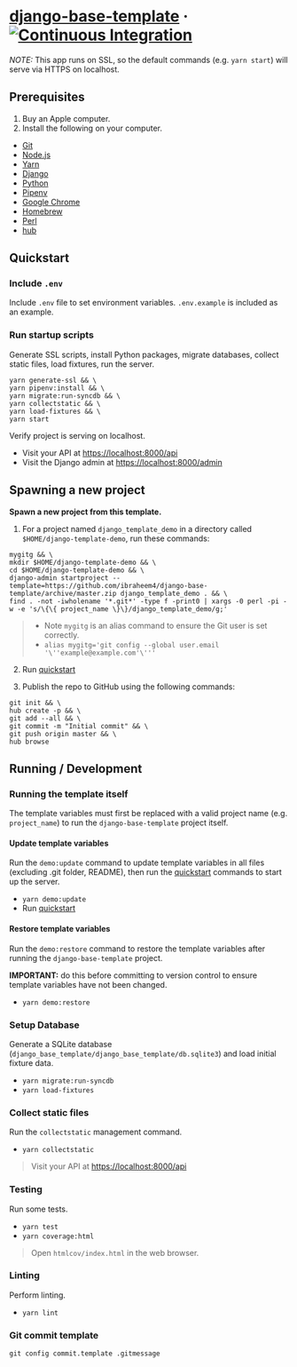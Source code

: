 # [django-base-template](https://github.com/ibraheem4/django-base-template) &middot; [![Continuous Integration](https://github.com/ibraheem4/django-base-template/workflows/Continuous%20Integration/badge.svg)](https://github.com/ibraheem4/django-base-template/actions?query=workflow%3A%22Continuous+Integration%22)

*NOTE:* This app runs on SSL, so the default commands (e.g. `yarn start`) will serve via HTTPS on localhost.

## Prerequisites [](#prerequisites)

1. Buy an Apple computer.
2. Install the following on your computer.

- [Git](https://git-scm.com/)
- [Node.js](https://nodejs.org/)
- [Yarn](https://yarnpkg.com/)
- [Django](https://www.djangoproject.com/)
- [Python](https://www.python.org/)
- [Pipenv](https://pypi.org/project/pipenv/)
- [Google Chrome](https://google.com/chrome/)
- [Homebrew](https://brew.sh)
- [Perl](https://www.perl.org)
- [hub](https://github.com/github/hub)

## Quickstart [](#quickstart)

### Include `.env` [](#include-dotenv)

Include `.env` file to set environment variables.  `.env.example` is included as an example.

### Run startup scripts [](#run-startup-scripts)

Generate SSL scripts, install Python packages, migrate databases, collect static files, load fixtures, run  the server.

```
yarn generate-ssl && \
yarn pipenv:install && \
yarn migrate:run-syncdb && \
yarn collectstatic && \
yarn load-fixtures && \
yarn start
```

Verify project is serving on localhost.

- Visit your API at [https://localhost:8000/api](https://localhost:8000/api)
- Visit the Django admin at [https://localhost:8000/admin](https://localhost:8000/admin)

## Spawning a new project [](#spawning-a-new-project)

**Spawn a new project from this template.**

1. For a project named `django_template_demo` in a directory called `$HOME/django-template-demo`, run these commands:

```
mygitg && \
mkdir $HOME/django-template-demo && \
cd $HOME/django-template-demo && \
django-admin startproject --template=https://github.com/ibraheem4/django-base-template/archive/master.zip django_template_demo . && \
find . -not -iwholename '*.git*' -type f -print0 | xargs -0 perl -pi -w -e 's/\{\{ project_name \}\}/django_template_demo/g;'
```

> - Note `mygitg` is an alias command to ensure the Git user is set correctly.
> - `alias mygitg='git config --global user.email '\''example@example.com'\'''`

2. Run [quickstart](#quickstart-)

3. Publish the repo to GitHub using the following commands:

```
git init && \
hub create -p && \
git add --all && \
git commit -m "Initial commit" && \
git push origin master && \
hub browse
```

## Running / Development [](#running-developing)

### Running the template itself [](#running-the-template-itself)

The template variables must first be replaced with a valid project name (e.g. `project_name`) to run the `django-base-template` project itself.

#### Update template variables [](#update-template-variables)

Run the `demo:update` command to update template variables in all files (excluding .git folder, README), then run the [quickstart](#quickstart-) commands to start up the server.

- `yarn demo:update`
- Run [quickstart](#quickstart-)

#### Restore template variables [](#restore-template-variables)

Run the `demo:restore` command to restore the template variables after running the `django-base-template` project.

**IMPORTANT:** do this before committing to version control to ensure template variables have not been changed.

- `yarn demo:restore`

### Setup Database [](#setup-database)

Generate a SQLite database (`django_base_template/django_base_template/db.sqlite3`) and load initial fixture data.

- `yarn migrate:run-syncdb`
- `yarn load-fixtures`

### Collect static files [](#collect-static-files)

Run the `collectstatic` management command.

- `yarn collectstatic`

> Visit your API at [https://localhost:8000/api](https://localhost:8000/api)

### Testing [](#testing)

Run some tests.

- `yarn test`
- `yarn coverage:html`

> Open `htmlcov/index.html` in the web browser.

### Linting [](#linting)

Perform linting.

- `yarn lint`

### Git commit template [](#git-commit-template)

    git config commit.template .gitmessage